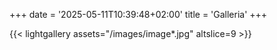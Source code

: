 +++
date = '2025-05-11T10:39:48+02:00'
title = 'Galleria'
+++

{{< lightgallery assets="/images/image*.jpg" altslice=9 >}}
